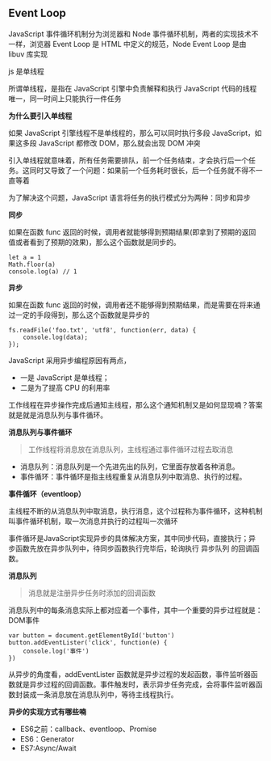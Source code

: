 ## Event Loop

JavaScript 事件循环机制分为浏览器和 Node 事件循环机制，两者的实现技术不一样，浏览器 Event Loop 是 HTML 中定义的规范，Node Event Loop 是由 libuv 库实现

js 是单线程 

所谓单线程，是指在 JavaScript 引擎中负责解释和执行 JavaScript 代码的线程唯一，同一时间上只能执行一件任务

**为什么要引入单线程**

如果 JavaScript 引擎线程不是单线程的，那么可以同时执行多段 JavaScript，如果这多段 JavaScript 都修改 DOM，那么就会出现 DOM 冲突

引入单线程就意味着，所有任务需要排队，前一个任务结束，才会执行后一个任务。这同时又导致了一个问题：如果前一个任务耗时很长，后一个任务就不得不一直等着

为了解决这个问题，JavaScript 语言将任务的执行模式分为两种：同步和异步

**同步**

如果在函数 func 返回的时候，调用者就能够得到预期结果(即拿到了预期的返回值或者看到了预期的效果)，那么这个函数就是同步的。

    let a = 1
    Math.floor(a)
    console.log(a) // 1

**异步**

如果在函数 func 返回的时候，调用者还不能够得到预期结果，而是需要在将来通过一定的手段得到，那么这个函数就是异步的

    fs.readFile('foo.txt', 'utf8', function(err, data) {
        console.log(data);
    });

JavaScript 采用异步编程原因有两点，

* 一是 JavaScript 是单线程；
* 二是为了提高 CPU 的利用率

工作线程在异步操作完成后通知主线程，那么这个通知机制又是如何显现喃？答案就是就是消息队列与事件循环。

**消息队列与事件循环**

>工作线程将消息放在消息队列，主线程通过事件循环过程去取消息

  * 消息队列：消息队列是一个先进先出的队列，它里面存放着各种消息。
  * 事件循环：事件循环是指主线程重复从消息队列中取消息、执行的过程。

**事件循环（eventloop）**

主线程不断的从消息队列中取消息，执行消息，这个过程称为事件循环，这种机制叫事件循环机制，取一次消息并执行的过程叫一次循环

事件循环是JavaScript实现异步的具体解决方案，其中同步代码，直接执行；异步函数先放在异步队列中，待同步函数执行完毕后，轮询执行 异步队列 的回调函数。

**消息队列**
>消息就是注册异步任务时添加的回调函数

消息队列中的每条消息实际上都对应着一个事件，其中一个重要的异步过程就是： DOM事件

    var button = document.getElementById('button')
    button.addEventLister('click', function(e) {
        console.log('事件')
    })

从异步的角度看，addEventLister 函数就是异步过程的发起函数，事件监听器函数就是异步过程的回调函数。事件触发时，表示异步任务完成，会将事件监听器函数封装成一条消息放在消息队列中，等待主线程执行。

**异步的实现方式有哪些喃**
  * ES6之前：callback、eventloop、Promise
  * ES6：Generator
  * ES7:Async/Await